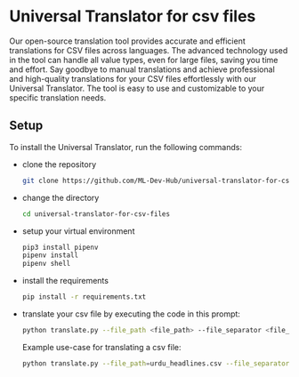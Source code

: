 # Universal Translator for csv files

Our open-source translation tool provides accurate and efficient translations for CSV files across languages. The advanced technology used in the tool can handle all value types, even for large files, saving you time and effort. Say goodbye to manual translations and achieve professional and high-quality translations for your CSV files effortlessly with our Universal Translator. The tool is easy to use and customizable to your specific translation needs.

## Setup
To install the Universal Translator, run the following commands:

- clone the repository
	```bash
	git clone https://github.com/ML-Dev-Hub/universal-translator-for-csv-files.git
	```
- change the directory
	```bash
	cd universal-translator-for-csv-files
	```
- setup your virtual environment
 	```bash
	pip3 install pipenv
	pipenv install
	pipenv shell
	```
	
- install the requirements 
	```bash
	pip install -r requirements.txt
	```

- translate your csv file by executing the code in this prompt:
	```bash
	python translate.py --file_path <file_path> --file_separator <file_seperator> --source_language <source_language> --target_language <target_language>
	```
	Example use-case for translating a csv file:
	```bash
	python translate.py --file_path=urdu_headlines.csv --file_separator=',' --source_language='ur' --target_language='en'
	```
     
